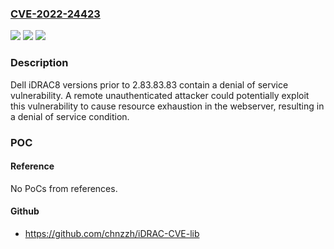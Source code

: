 ### [CVE-2022-24423](https://cve.mitre.org/cgi-bin/cvename.cgi?name=CVE-2022-24423)
![](https://img.shields.io/static/v1?label=Product&message=Integrated%20Dell%20Remote%20Access%20Controller%208&color=blue)
![](https://img.shields.io/static/v1?label=Version&message=%3C%202.83.83.83%20&color=brighgreen)
![](https://img.shields.io/static/v1?label=Vulnerability&message=CWE-20%3A%20Improper%20Input%20Validation&color=brighgreen)

### Description

Dell iDRAC8 versions prior to 2.83.83.83 contain a denial of service vulnerability. A remote unauthenticated attacker could potentially exploit this vulnerability to cause resource exhaustion in the webserver, resulting in a denial of service condition.

### POC

#### Reference
No PoCs from references.

#### Github
- https://github.com/chnzzh/iDRAC-CVE-lib

